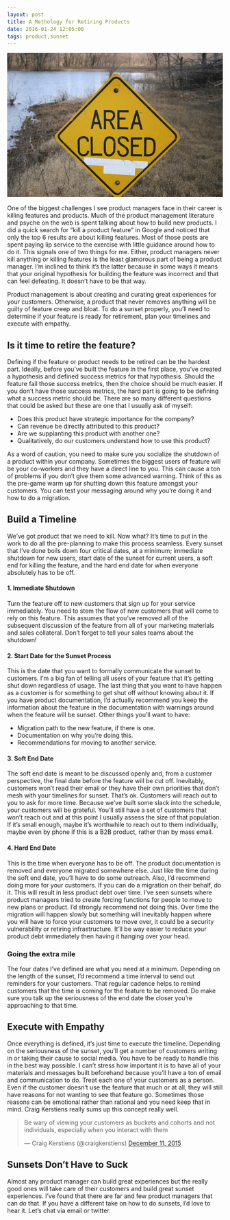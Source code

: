 ```yaml
---
layout: post
title: A Methology for Retiring Products
date: 2016-01-24 12:05:00
tags: product,sunset
---
```


<img src="/public/images/area-closed-small.jpg" 
alt="Area Closed Sign" class="illustration"/>

One of the biggest challenges I see product managers face in their career is
killing features and products. Much of the product management literature and
psyche on the web is spent talking about how to build new products. I did a
quick search for “kill a product feature” in Google and noticed that only the
top 6 results are about killing features. Most of those posts are spent paying
lip service to the exercise with little guidance around how to do it. This
signals one of two things for me. Either, product managers never kill anything
or killing features is the least glamorous part of being a product manager. I’m
inclined to think it’s the latter because in some ways it means that your
original hypothesis for building the feature was incorrect and that can feel
defeating. It doesn’t have to be that way. 

Product management is about creating and curating great experiences for your
customers. Otherwise, a product that never removes anything will be guilty of
feature creep and bloat. To do a sunset properly, you’ll need to determine if
your feature is ready for retirement, plan your timelines and execute with
empathy. 

## Is it time to retire the feature?

Defining if the feature or product needs to be retired can be the hardest part.
Ideally, before you’ve built the feature in the first place, you’ve created a
hypothesis and defined success metrics for that hypothesis. Should the feature
fail those success metrics, then the choice should be much easier. If you don’t
have those success metrics, the hard part is going to be defining what a success
metric should be. There are so many different questions that could be asked but
these are one that I usually ask of myself:

* Does this product have strategic importance for the company?
* Can revenue be directly attributed to this product?
* Are we supplanting this product with another one?
* Qualitatively, do our customers understand how to use this product?

As a word of caution, you need to make sure you socialize the shutdown of a
product within your company. Sometimes the biggest users of feature will be your
co-workers and they have a direct line to you. This can cause a ton of problems
if you don’t give them some advanced warning. Think of this as the pre-game warm
up for shutting down this feature amongst your customers. You can test your
messaging around why you’re doing it and how to do a migration.

## Build a Timeline

We’ve got product that we need to kill. Now what? It’s time to put in the work
to do all the pre-planning to make this process seamless. Every sunset that I’ve
done boils down four critical dates, at a minimum; immediate shutdown for new
users, start date of the sunset for current users, a soft end for killing the
feature, and the hard end date for when everyone absolutely has to be off.

#### 1. Immediate Shutdown

Turn the feature off to new customers that sign up for your service immediately.
You need to stem the flow of new customers that will come to rely on this
feature. This assumes that you’ve removed all of the subsequent discussion of
the feature from all of your marketing materials and sales collateral. Don’t
forget to tell your sales teams about the shutdown!

#### 2. Start Date for the Sunset Process

This is the date that you want to formally communicate the sunset to customers.
I’m a big fan of telling all users of your feature that it’s getting shut down
regardless of usage. The last thing that you want to have happen as a customer
is for something to get shut off without knowing about it. If you have product
documentation, I’d actually recommend you keep the information about the feature
in the documentation with warnings around when the feature will be sunset. Other
things you’ll want to have:

* Migration path to the new feature, if there is one.
* Documentation on why you’re doing this.
* Recommendations for moving to another service.

#### 3. Soft End Date

The soft end date is meant to be discussed openly and, from a customer
perspective, the final date before the feature will be cut off. Inevitably,
customers won’t read their email or they have their own priorities that don’t
mesh with your timelines for sunset. That’s ok. Customers will reach out to you
to ask for more time. Because we’ve built some slack into the schedule, your
customers will be grateful. You’ll still have a set of customers that won’t
reach out and at this point I usually assess the size of that population. If
it’s small enough, maybe it’s worthwhile to reach out to them individually,
maybe even by phone if this is a B2B product, rather than by mass email. 

#### 4. Hard End Date

This is the time when everyone has to be off. The product documentation is
removed and everyone migrated somewhere else. Just like the time during the soft
end date, you’ll have to do some outreach. Also, I’d recommend doing more for
your customers. If you can do a migration on their behalf, do it. This will
result in less product debt over time. I’ve seen sunsets where product managers
tried to create forcing functions for people to move to new plans or product.
I’d strongly recommend not doing this. Over time the migration will happen
slowly but something will inevitably happen where you will have to force your
customers to move over, it could be a security vulnerability or retiring
infrastructure. It’ll be way easier to reduce your product debt immediately then
having it hanging over your head.

### Going the extra mile

The four dates I’ve defined are what you need at a minimum. Depending on the
length of the sunset, I’d recommend a time interval to send out reminders for
your customers. That regular cadence helps to remind customers that the time is
coming for the feature to be removed. Do make sure you talk up the seriousness
of the end date the closer you’re approaching to that time. 

## Execute with Empathy

Once everything is defined, it’s just time to execute the timeline. Depending on
the seriousness of the sunset, you’ll get a number of customers writing in or
taking their cause to social media. You have to be ready to handle this in the
best way possible. I can’t stress how important it is to have all of your
materials and messages built beforehand because you’ll have a ton of email and
communication to do. Treat each one of your customers as a person. Even if the
customer doesn’t use the feature that much or at all, they will still have
reasons for not wanting to see that feature go. Sometimes those reasons can be
emotional rather than rational and you need keep that in mind. Craig Kerstiens
really sums up this concept really well.

<blockquote class="twitter-tweet" lang="en"><p lang="en" dir="ltr">Be wary of
viewing your customers as buckets and cohorts and not individuals, especially
when you interact with them</p>&mdash; Craig Kerstiens (@craigkerstiens) <a
href="https://twitter.com/craigkerstiens/status/675439696135065600">December 11,
2015</a></blockquote>
<script async src="//platform.twitter.com/widgets.js" charset="utf-8"></script>

## Sunsets Don’t Have to Suck

Almost any product manager can build great experiences but the really good ones
will take care of their customers and build great sunset experiences. I’ve found
that there are far and few product managers that can do that. If you have a
different take on how to do sunsets, I’d love to hear it. Let’s chat via email
or twitter.
